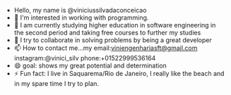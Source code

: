 - Hello, my name is @viniciussilvadaconceicao
- 👀 I'm interested in working with programming.
- 🌱 I am currently studying higher education in software engineering in the second period and taking free courses to further my studies
- 💞️ I try to collaborate in solving problems by being a great developer
- 📫 How to contact me...my email:viniengenhariasft@gmail.com
instagram:@vinici_silv
phone:+01522999536164
- 😄 goal: shows my great potential and determination
- ⚡ Fun fact: I live in Saquarema/Rio de Janeiro, I really like the beach and in my spare time I try to plan.

<!---
viniciussilvadaconceicao/viniciussilvadaconceicao is a ✨ special ✨ repository because its `README.md` (this file) appears on your GitHub profile.
You can click the Preview link to take a look at your changes.
--->
